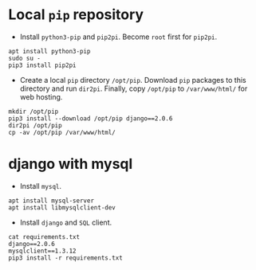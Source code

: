 # Local `pip` repository

- Install `python3-pip` and `pip2pi`. Become `root` first for `pip2pi`.
```shell
apt install python3-pip
sudo su -
pip3 install pip2pi
```
- Create a local `pip` directory `/opt/pip`. Download `pip` packages to this directory and run `dir2pi`. Finally, copy `/opt/pip` to `/var/www/html/` for web hosting.

```shell
mkdir /opt/pip
pip3 install --download /opt/pip django==2.0.6
dir2pi /opt/pip
cp -av /opt/pip /var/www/html/
```
# django with mysql

- Install `mysql`.

```shell
apt install mysql-server
apt install libmysqlclient-dev
```

- Install `django` and `SQL` client.

```shell
cat requirements.txt 
django==2.0.6
mysqlclient==1.3.12
pip3 install -r requirements.txt
```
